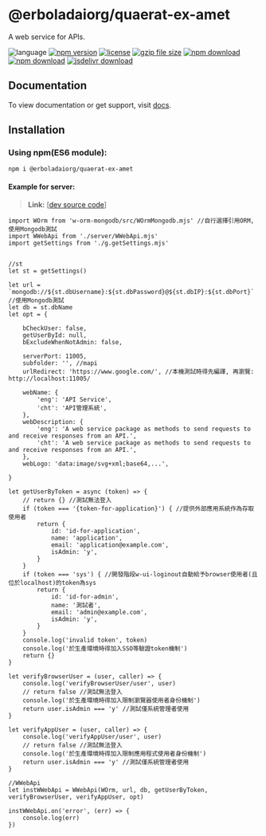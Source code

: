 # @erboladaiorg/quaerat-ex-amet
A web service for APIs.

![language](https://img.shields.io/badge/language-JavaScript-orange.svg) 
[![npm version](http://img.shields.io/npm/v/@erboladaiorg/quaerat-ex-amet.svg?style=flat)](https://npmjs.org/package/@erboladaiorg/quaerat-ex-amet) 
[![license](https://img.shields.io/npm/l/@erboladaiorg/quaerat-ex-amet.svg?style=flat)](https://npmjs.org/package/@erboladaiorg/quaerat-ex-amet) 
[![gzip file size](http://img.badgesize.io/yuda-lyu/@erboladaiorg/quaerat-ex-amet/master/dist/@erboladaiorg/quaerat-ex-amet-server.umd.js.svg?compression=gzip)](https://github.com/erboladaiorg/quaerat-ex-amet)
[![npm download](https://img.shields.io/npm/dt/@erboladaiorg/quaerat-ex-amet.svg)](https://npmjs.org/package/@erboladaiorg/quaerat-ex-amet) 
[![npm download](https://img.shields.io/npm/dm/@erboladaiorg/quaerat-ex-amet.svg)](https://npmjs.org/package/@erboladaiorg/quaerat-ex-amet) 
[![jsdelivr download](https://img.shields.io/jsdelivr/npm/hm/@erboladaiorg/quaerat-ex-amet.svg)](https://www.jsdelivr.com/package/npm/@erboladaiorg/quaerat-ex-amet)

## Documentation
To view documentation or get support, visit [docs](https://yuda-lyu.github.io/@erboladaiorg/quaerat-ex-amet/WWebApi.html).

## Installation
### Using npm(ES6 module):
```alias
npm i @erboladaiorg/quaerat-ex-amet
```

#### Example for server:
> **Link:** [[dev source code](https://github.com/erboladaiorg/quaerat-ex-amet/blob/master/srv.mjs)]
```alias
import WOrm from 'w-orm-mongodb/src/WOrmMongodb.mjs' //自行選擇引用ORM, 使用Mongodb測試
import WWebApi from './server/WWebApi.mjs'
import getSettings from './g.getSettings.mjs'


//st
let st = getSettings()

let url = `mongodb://${st.dbUsername}:${st.dbPassword}@${st.dbIP}:${st.dbPort}` //使用Mongodb測試
let db = st.dbName
let opt = {

    bCheckUser: false,
    getUserById: null,
    bExcludeWhenNotAdmin: false,

    serverPort: 11005,
    subfolder: '', //mapi
    urlRedirect: 'https://www.google.com/', //本機測試時得先編譯, 再瀏覽: http://localhost:11005/

    webName: {
        'eng': 'API Service',
        'cht': 'API管理系統',
    },
    webDescription: {
        'eng': 'A web service package as methods to send requests to and receive responses from an API.',
        'cht': 'A web service package as methods to send requests to and receive responses from an API.',
    },
    webLogo: 'data:image/svg+xml;base64,...',

}

let getUserByToken = async (token) => {
    // return {} //測試無法登入
    if (token === '{token-for-application}') { //提供外部應用系統作為存取使用者
        return {
            id: 'id-for-application',
            name: 'application',
            email: 'application@example.com',
            isAdmin: 'y',
        }
    }
    if (token === 'sys') { //開發階段w-ui-loginout自動給予browser使用者(且位於localhost)的token為sys
        return {
            id: 'id-for-admin',
            name: '測試者',
            email: 'admin@example.com',
            isAdmin: 'y',
        }
    }
    console.log('invalid token', token)
    console.log('於生產環境時得加入SSO等驗證token機制')
    return {}
}

let verifyBrowserUser = (user, caller) => {
    console.log('verifyBrowserUser/user', user)
    // return false //測試無法登入
    console.log('於生產環境時得加入限制瀏覽器使用者身份機制')
    return user.isAdmin === 'y' //測試僅系統管理者使用
}

let verifyAppUser = (user, caller) => {
    console.log('verifyAppUser/user', user)
    // return false //測試無法登入
    console.log('於生產環境時得加入限制應用程式使用者身份機制')
    return user.isAdmin === 'y' //測試僅系統管理者使用
}

//WWebApi
let instWWebApi = WWebApi(WOrm, url, db, getUserByToken, verifyBrowserUser, verifyAppUser, opt)

instWWebApi.on('error', (err) => {
    console.log(err)
})
```
